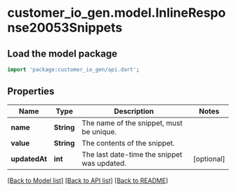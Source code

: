 # customer_io_gen.model.InlineResponse20053Snippets

## Load the model package
```dart
import 'package:customer_io_gen/api.dart';
```

## Properties
Name | Type | Description | Notes
------------ | ------------- | ------------- | -------------
**name** | **String** | The name of the snippet, must be unique. | 
**value** | **String** | The contents of the snippet. | 
**updatedAt** | **int** | The last date-time the snippet was updated. | [optional] 

[[Back to Model list]](../README.md#documentation-for-models) [[Back to API list]](../README.md#documentation-for-api-endpoints) [[Back to README]](../README.md)


